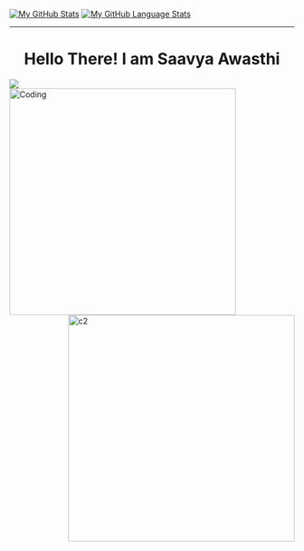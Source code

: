 [![My GitHub Stats](https://github-readme-stats.vercel.app/api/?username=SaavyaAwasthi&count_private=true&theme=nightowl&showicons=true)]()
[![My GitHub Language Stats](https://github-readme-stats.vercel.app/api/top-langs/?username=SaavyaAwasthi&langs_count=5&theme=nightowl)]()


<hr>
<h1 align="center"> Hello There! I am Saavya Awasthi </h1>
<p>
  <img style= "align: left;" src="https://komarev.com/ghpvc/?username=SaavyaAwasthi&label=Profile%20views&color=eb3734&style=flat" /> <br>
  <img align="left" alt="Coding" width="400" src="https://cdn.dribbble.com/users/926537/screenshots/4502924/python-2.gif">
  
</p>
  
<img alt="c2" align="right" width="400" src = "https://cdn.dribbble.com/users/1292677/screenshots/6139167/avento.gif">
